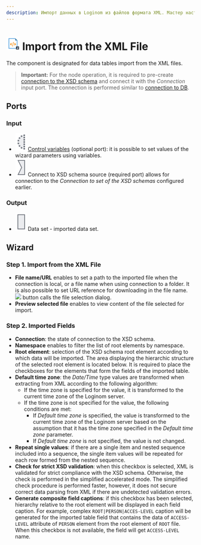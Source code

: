 ```yaml
---
description: Импорт данных в Loginom из файлов формата XML. Мастер настройки.
---
```

# ![ ](./../../images/icons/common/data-sources/file-xml-import_default.svg) Import from the XML File

The component is designated for data tables import from the XML files.

> **Important:** For the node operation, it is required to pre-create [connection to the XSD schema](./../connections/list/schemes.md) and connect it with the *Connection* input port. The connection is performed similar to [connection to DB](./../../quick-start/database.md).

## Ports

### Input

* ![ ](./../../images/icons/app/node/ports/inputs-optional/variable_inactive.svg) [Control variables](./../../workflow/variables/control-variables.md) (optional port): it is possible to set values of the wizard parameters using variables.
* ![ ](./../../images/icons/app/node/ports/inputs/link_inactive.svg) Connect to XSD schema source (required port) allows for connection to the *Connection to set of the XSD schemas* configured earlier.

### Output

* ![ ](./../../images/icons/app/node/ports/inputs/table_inactive.svg) Data set - imported data set.

## Wizard

### Step 1. Import from the XML File

* **File name/URL** enables to set a path to the imported file when the connection is local, or a file name when using connection to a folder. It is also possible to set URL reference for downloading in the file name. ![ ](./../../images/extjs-theme/form/open-trigger/open-trigger_default.svg) button calls the file selection dialog.
* **Preview selected file** enables to view content of the file selected for import.

### Step 2. Imported Fields

* **Connection**: the state of connection to the XSD schema.
* **Namespace** enables to filter the list of root elements by namespace.
* **Root element**: selection of the XSD schema root element according to which data will be imported. The area displaying the hierarchic structure of the selected root element is located below. It is required to place the checkboxes for the elements that form the fields of the imported table.
* **Default time zone**: the *Date/Time* type values are transformed when extracting from XML according to the following algorithm:
   * If the time zone is specified for the value, it is transformed to the current time zone of the Loginom server.
   * If the time zone is not specified for the value, the following conditions are met:
      * If *Default time zone* is specified, the value is transformed to the current time zone of the Loginom server based on the assumption that it has the time zone specified in the *Default time zone* parameter.
      * If *Default time zone* is not specified, the value is not changed.
* **Repeat single values**: if there are a single item and nested sequence included into a sequence, the single item values will be repeated for each row formed from the nested sequence.
* **Check for strict XSD validation**: when this checkbox is selected, XML is validated for strict compliance with the XSD schema. Otherwise, the check is performed in the simplified accelerated mode. The simplified check procedure is performed faster, however, it does not secure correct data parsing from XML if there are undetected validation errors.
* **Generate composite field captions**: if this checkbox has been selected, hierarchy relative to the root element will be displayed in each field caption. For example, complex `ROOT|PERSON|ACCES-LEVEL` caption will be generated for the imported table field that contains the data of `ACCESS-LEVEL` attribute of `PERSON` element from the root element of `ROOT` file. When this checkbox is not available, the field will get `ACCESS-LEVEL` name.
